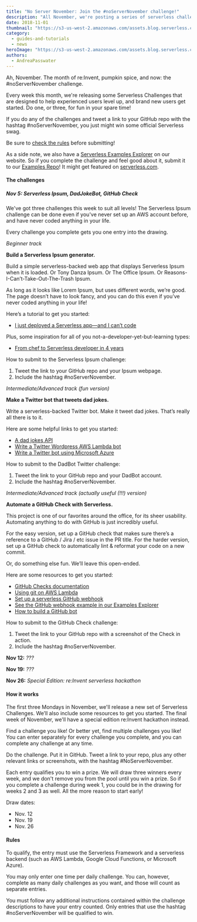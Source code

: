 ```yaml
---
title: "No Server November: Join the #noServerNovember challenge!"
description: "All November, we're posting a series of serverless challenges. Do the challenge, tweet it out, and you might get swag!"
date: 2018-11-01
thumbnail: "https://s3-us-west-2.amazonaws.com/assets.blog.serverless.com/no-server-november-thumb.png"
category:
  - guides-and-tutorials
  - news
heroImage: "https://s3-us-west-2.amazonaws.com/assets.blog.serverless.com/serverless-no-server-november.png"
authors:
  - AndreaPasswater
---
```


Ah, November. The month of re:Invent, pumpkin spice, and now: the #noServerNovember challenge.

Every week this month, we're releasing some Serverless Challenges that are designed to help experienced users level up, and brand new users get started. Do one, or three, for fun in your spare time!

If you do any of the challenges and tweet a link to your GitHub repo with the hashtag #noServerNovember, you just might win some official Serverless swag.

Be sure to [check the rules](#rules) before submitting!

As a side note, we also have a [Serverless Examples Explorer](https://serverless.com/examples/) on our website. So if you complete the challenge and feel good about it, submit it to our [Examples Repo](https://github.com/serverless/examples)! It might get featured on [serverless.com](https://serverless.com/).

#### The challenges

##### Nov 5: Serverless Ipsum, DadJokeBot, GitHub Check

We've got three challenges this week to suit all levels! The Serverless Ipsum challenge can be done even if you've never set up an AWS account before, and have never coded anything in your life.

Every challenge you complete gets you one entry into the drawing.

*Beginner track*

**Build a Serverless Ipsum generator.**

Build a simple serverless-backed web app that displays Serverless Ipsum when it is loaded. Or Tony Danza Ipsum. Or The Office Ipsum. Or Reasons-I-Can’t-Take-Out-The-Trash Ipsum. 

As long as it looks like Lorem Ipsum, but uses different words, we’re good. The page doesn’t have to look fancy, and you can do this even if you’ve never coded anything in your life!

Here’s a tutorial to get you started:
* [I just deployed a Serverless app—and I can’t code](https://medium.freecodecamp.org/i-just-deployed-a-serverless-app-and-i-cant-code-here-s-how-i-did-it-94983d7b43bd)

Plus, some inspiration for all of you not-a-developer-yet-but-learning types:
* [From chef to Serverless developer in 4 years](https://serverless.com/blog/from-chef-to-serverless-developer-in-4-years/)

How to submit to the Serverless Ipsum challenge:
1. Tweet the link to your GitHub repo and your Ipsum webpage.
2. Include the hashtag #noServerNovember.

*Intermediate/Advanced track (fun version)*

**Make a Twitter bot that tweets dad jokes.**

Write a serverless-backed Twitter bot. Make it tweet dad jokes. That’s really all there is to it.

Here are some helpful links to get you started:
* [A dad jokes API](https://icanhazdadjoke.com/api)
* [Write a Twitter Wordpress AWS Lambda bot](https://garywoodfine.com/twitter-wordpress-aws-lambda-bot/)
* [Write a Twitter bot using Microsoft Azure](https://www.microsoft.com/developerblog/2017/06/01/deploying-bots-using-the-serverless-framework/)

How to submit to the DadBot Twitter challenge:
1. Tweet the link to your GitHub repo and your DadBot account.
2. Include the hashtag #noServerNovember.

*Intermediate/Advanced track (actually useful (!!!) version)*

**Automate a GitHub Check with Serverless.**

This project is one of our favorites around the office, for its sheer usability. Automating anything to do with GitHub is just incredibly useful.

For the easy version, set up a GitHub check that makes sure there’s a reference to a GitHub / Jira / etc issue in the PR title. For the harder version, set up a GitHub check to automatically lint & reformat your code on a new commit.

Or, do something else fun. We’ll leave this open-ended.

Here are some resources to get you started:
* [GitHub Checks documentation](https://developer.github.com/v3/checks/)
* [Using git on AWS Lambda](https://blog.enki.com/using-git-on-aws-lambda-f365a2db706b?gi=c17971d97e6a)
* [Set up a serverless GitHub webhook](https://serverless.com/blog/serverless-github-webhook-slack/)
* [See the GitHub webhook example in our Examples Explorer](https://serverless.com/examples/aws-node-github-webhook-listener)
* [How to build a GitHub bot](https://medium.freecodecamp.org/how-to-build-a-github-bot-with-phantomjs-react-and-serverless-framework-7b66bb575616)

How to submit to the GitHub Check challenge:
1. Tweet the link to your GitHub repo with a screenshot of the Check in action.
2. Include the hashtag #noServerNovember.

**Nov 12:** *???*

**Nov 19:** *???*

**Nov 26:** *Special Edition: re:Invent serverless hackathon*

#### How it works

The first three Mondays in November, we'll release a new set of Serverless Challenges. We’ll also include some resources to get you started. The final week of November, we'll have a special edition re:Invent hackathon instead.

Find a challenge you like! Or better yet, find multiple challenges you like! You can enter separately for every challenge you complete, and you can complete any challenge at any time.

Do the challenge. Put it in GitHub. Tweet a link to your repo, plus any other relevant links or screenshots, with the hashtag #NoServerNovember. 

Each entry qualifies you to win a prize. We will draw three winners every week, and we don't remove you from the pool until you win a prize. So if you complete a challenge during week 1, you could be in the drawing for weeks 2 and 3 as well. All the more reason to start early!

Draw dates:
- Nov. 12
- Nov. 19
- Nov. 26

#### Rules

To qualify, the entry must use the Serverless Framework and a serverless backend (such as AWS Lambda, Google Cloud Functions, or Microsoft Azure).

You may only enter one time per daily challenge. You can, however, complete as many daily challenges as you want, and those will count as separate entries.

You must follow any additional instructions contained within the challenge descriptions to have your entry counted.
Only entries that use the hashtag #noServerNovember will be qualified to win.
